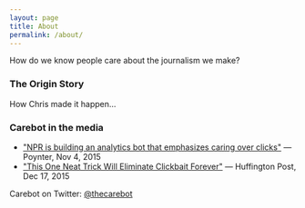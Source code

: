 ```yaml
---
layout: page
title: About
permalink: /about/
---
```


How do we know people care about the journalism we make? 

### The Origin Story

How Chris made it happen...


### Carebot in the media
* ["NPR is building an analytics bot that emphasizes caring over clicks"](http://www.poynter.org/2015/npr-is-building-an-analytics-bot-that-emphasizes-caring-over-clicks/382681/) — Poynter, Nov 4, 2015
* ["This One Neat Trick Will Eliminate Clickbait Forever"](http://www.huffingtonpost.com/entry/npr-carebot-clickbait_us_567332d0e4b06fa6887cb0c9?) — Huffington Post, Dec 17, 2015

Carebot on Twitter: [@thecarebot](https://twitter.com/thecarebot)
